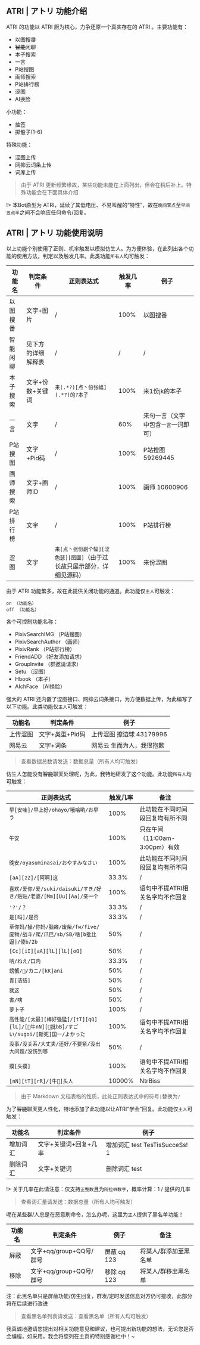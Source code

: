## ATRI | アトリ 功能介绍
ATRI 的功能以 ATRI 厨为核心，力争还原一个真实存在的 ATRI 。主要功能有：
- 以图搜番
- ~~智能~~闲聊
- 本子搜索
- 一言
- P站搜图
- 画师搜索
- P站排行榜
- 涩图
- AI换脸

小功能：
- 抽签
- 掷骰子(1-6)

特殊功能：
- 涩图上传
- 网抑云词条上传
- 词库上传

> 由于 ATRI 更新频繁缘故，某些功能未能在上面列出，但会在稍后补上。特殊功能会在下面具体介绍

!> 本Bot原型为 ATRI，延续了其低电压、不易叫醒的“特性”，故在`晚间零点`至`早间五点半`之间不会响应任何命令/回复。

## ATRI | アトリ 功能使用说明

以上功能个别使用了正则、机率触发以模拟仿生人。为方便体验，在此列出各个功能的使用方法，判定以及触发几率。此类功能`所有人`均可触发：

|功能名|判定条件|正则表达式|触发几率|例子|
| ------------ | ------------ | ------------ |------------ |------------ |
|以图搜番|文字+图片|/|100%|以图搜番|
|智能闲聊|见下方的详细解释表|/|/|/|
|本子搜索|文字+份数+关键词|`来(.*?)[点丶份张幅](.*?)的?本子`|100%|来1份jk的本子|
|一言|文字|/|60%|来句一言（文字中包含`一言`一词即可）|
|P站搜图|文字+Pid码|/|100%|P站搜图 59269445|
|画师搜索|文字+画师ID|/|100%|画师 10600906|
|P站排行榜|文字|/|100%|P站排行榜|
|涩图|文字|`来[点丶张份副个幅][涩色瑟][图圖]`（由于过长故只展示部分，详细见源码）|100%|来份涩图|



由于 ATRI 功能繁多，故在此提供关闭功能的通道。此功能仅`主人`可触发：
```
on （功能名）
off （功能名）
```
各个可控制功能名称：
- PixivSearchIMG （P站搜图）
- PixivSearchAuthor （画师）
- PixivRank （P站排行榜）
- FriendADD （好友添加请求）
- GroupInvite （群邀请请求）
- Setu （涩图）
- Hbook （本子）
- AIchFace （AI换脸）



强大的 ATRI 还内置了涩图接口、网抑云词条接口，为方便数据上传，为此编写了以下功能。此类功能仅`主人`可触发：

|功能名|判定条件|例子|
| ------------| ------------ |------------ |
|上传涩图|文字+类型+Pid码|上传涩图 擦边球 43179996|
|网易云|文字+词条|网易云 生而为人，我很抱歉|

> 查看数据总数请发送：数据总量（所有人均可触发）



仿生人怎能没有~~智能~~聊天处理呢，为此，我特地研发了这个功能。此功能`所有人`均可触发：

|正则表达式|触发几率|备注|
| ------------ | ------------ | ------------ |
|`早[安哇]/早上好/ohayo/哦哈哟/お早う`|100%|此功能在不同时间段回复均有所不同|
|`午安`|100%|只在午间（11:00am-3:00pm）有效|
|`晚安/oyasuminasai/おやすみなさい`|100%|此功能在不同时间段回复均有所不同|
|`[aA][zZ]/[阿啊]这`|33.3%|/|
|`喜欢/爱你/爱/suki/daisuki/すき/好き/贴贴/老婆/[Mm][Uu][Aa]/亲一个`|100%|语句中不提ATRI相关名字均不作回复|
|`'?'/？`|33.3%|/|
|`是[吗]/是否`|33.3%|/|
|`草你妈/操/你妈/脑瘫/废柴/fw/five/废物/战斗/爬/爪巴/sb/SB/啥[b批比逼]/傻b/2b`|50%|/|
|`[Cc][iI][aA][lL][lL][oO]`|50%|/|
|`呐/ねえ/口内`|33.3%|/|
|`螃蟹/🦀/カニ/[kK]ani`|50%|/|
|`青[洁结]`|50%|/|
|`就这`|50%|/|
|`害/嗐`|50%|/|
|`萝卜子`|100%|/|
|`高性能/[太最][棒好强猛]/[tT][qQ][lL]/[🐂牛nN][🍺批bB]/すごい/sugoi/[斯死]国一/よかった`|100%|语句中不提ATRI相关名字均不作回复|
|`没事/没关系/大丈夫/还好/不要紧/没出大问题/没伤到哪`|50%|/|
|`摸[头摸]`|100%|语句中不提ATRI相关名字均不作回复|
|`[nN][tT][rR]/[牛🐂]头人`|10000%|NtrBiss|

> 由于 Markdown 文档表格的性质，此处正则表达式中的符号`|`替换为`/`



为了~~智能~~聊天更人性化，特地添加了此功能以让ATRI“学会”回复。此功能仅`主人`可触发：

|功能名|判定条件|例子|
| ------------ | ------------ | ------------ |
|增加词汇|文字+关键词+回复+几率|增加词汇 test TesTisSucceSs! 1|
|删除词汇|文字+关键词|删除词汇 test|

!> 关于几率在此请注意：仅支持`正整数`且为`阿拉伯数字`，概率计算：1 / 提供的几率

> 查看词汇量请发送：数据总量（所有人均可触发）



呢在某些群/人总是在恶意刷命令，怎么办呢，这里为`主人`提供了黑名单功能！

|功能名|判定条件|例子|备注|
| ------------ | ------------ | ------------ | ------------ |
|屏蔽|文字+qq/group+QQ号/群号| 屏蔽 qq 123|将某人/群添加至黑名单|
|移除|文字+qq/group+QQ号/群号| 移除 qq 123|将某人/群移出黑名单|

注：此黑名单只是屏蔽功能/仿生回复，群发/定时发送信息对方仍可接收，此部分将在后续进行改进

> 查看黑名单列表请发送：查看黑名单（所有人均可触发）


我真诚地邀请您提出对相关功能意见和建议，也可提出新功能的想法，无论您是否会编程，如采用，我会将您列在主页的特别感谢栏中！~
